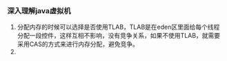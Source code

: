 ### 深入理解java虚拟机

1. 分配内存的时候可以选择是否使用TLAB，TLAB是在eden区里面给每个线程分配一段控件，这样互相不影响，没有竞争关系，如果不使用TLAB，就需要采用CAS的方式来进行内存分配，避免竞争。
2. ​

